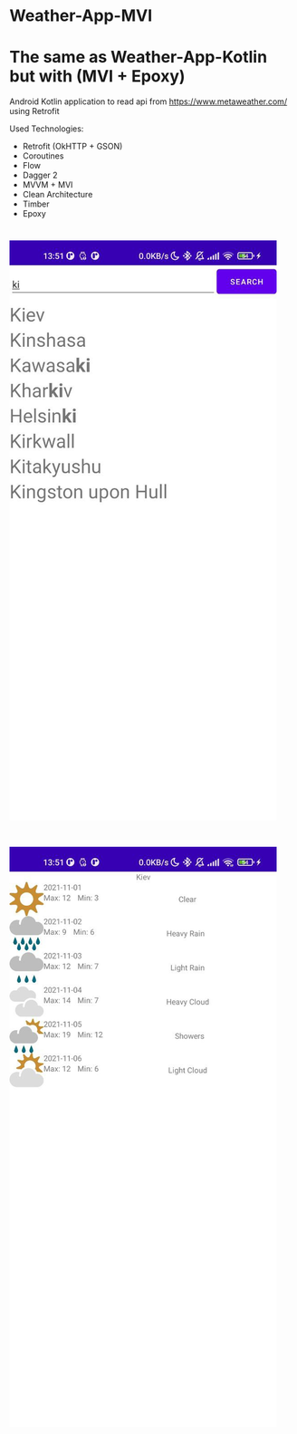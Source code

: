 # Weather-App-MVI
# The same as Weather-App-Kotlin but with (MVI + Epoxy)

Android Kotlin application to read api from https://www.metaweather.com/ using Retrofit


Used Technologies:
- Retrofit (OkHTTP + GSON)
- Coroutines
- Flow
- Dagger 2
- MVVM + MVI
- Clean Architecture
- Timber
- Epoxy

# ![alt text](https://github.com/PanVova/Weather-App-Kotlin/blob/master/1)
# ![alt text](https://github.com/PanVova/Weather-App-Kotlin/blob/master/2)
